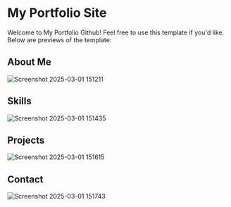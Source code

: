 # My Portfolio Site

Welcome to My Portfolio Github! Feel free to use this template if you'd like. Below are previews of the template:

## About Me

![Screenshot 2025-03-01 151211](https://github.com/user-attachments/assets/b0ad534e-dc7d-4e34-841b-d182ea3ec6f0)

## Skills

![Screenshot 2025-03-01 151435](https://github.com/user-attachments/assets/4cd1f579-cd95-43f8-b8a0-edfe66c0e9e1)

## Projects

![Screenshot 2025-03-01 151615](https://github.com/user-attachments/assets/cf1f1296-90cb-4d17-a4a9-1f13ac3715c5)

## Contact

![Screenshot 2025-03-01 151743](https://github.com/user-attachments/assets/78de85db-0108-417b-8c84-b3ff95e67e0f)


